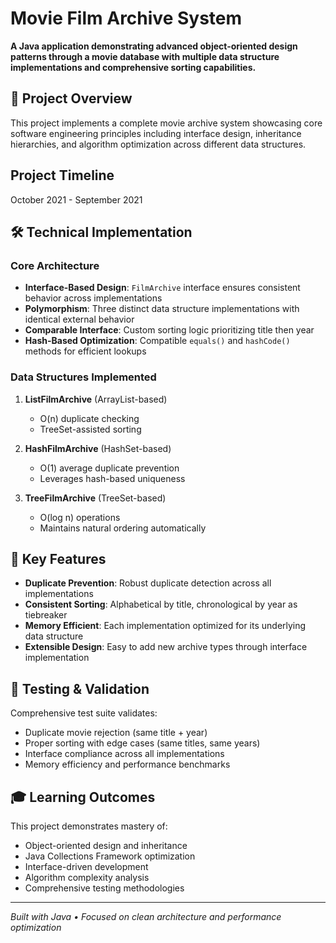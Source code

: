 # Movie Film Archive System

**A Java application demonstrating advanced object-oriented design patterns through a movie database with multiple data structure implementations and comprehensive sorting capabilities.**

## 🎯 Project Overview

This project implements a complete movie archive system showcasing core software engineering principles including interface design, inheritance hierarchies, and algorithm optimization across different data structures.

## Project Timeline
October 2021 - September 2021

## 🛠️ Technical Implementation

### Core Architecture
- **Interface-Based Design**: `FilmArchive` interface ensures consistent behavior across implementations
- **Polymorphism**: Three distinct data structure implementations with identical external behavior
- **Comparable Interface**: Custom sorting logic prioritizing title then year
- **Hash-Based Optimization**: Compatible `equals()` and `hashCode()` methods for efficient lookups

### Data Structures Implemented
1. **ListFilmArchive** (ArrayList-based)
   - O(n) duplicate checking
   - TreeSet-assisted sorting
   
2. **HashFilmArchive** (HashSet-based)  
   - O(1) average duplicate prevention
   - Leverages hash-based uniqueness
   
3. **TreeFilmArchive** (TreeSet-based)
   - O(log n) operations
   - Maintains natural ordering automatically

## 🚀 Key Features

- **Duplicate Prevention**: Robust duplicate detection across all implementations
- **Consistent Sorting**: Alphabetical by title, chronological by year as tiebreaker
- **Memory Efficient**: Each implementation optimized for its underlying data structure
- **Extensible Design**: Easy to add new archive types through interface implementation


## 🧪 Testing & Validation

Comprehensive test suite validates:
- Duplicate movie rejection (same title + year)
- Proper sorting with edge cases (same titles, same years)
- Interface compliance across all implementations
- Memory efficiency and performance benchmarks

## 🎓 Learning Outcomes

This project demonstrates mastery of:
- Object-oriented design and inheritance
- Java Collections Framework optimization
- Interface-driven development
- Algorithm complexity analysis
- Comprehensive testing methodologies

---

*Built with Java • Focused on clean architecture and performance optimization*
